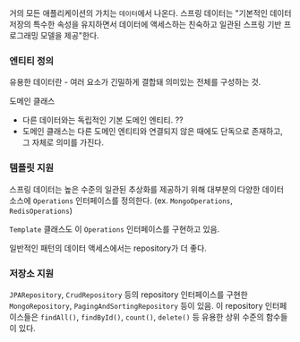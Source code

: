 거의 모든 애플리케이션의 가치는 `데이터`에서 나온다. 스프링 데이터는 "기본적인 데이터 저장의 특수한 속성을 유지하면서 데이터에 액세스하는 친숙하고 일관된 스프링 기반 프로그래밍 모델을 제공"한다.



### 엔티티 정의

유용한 데이터란 - 여러 요소가 긴밀하게 결합돼 의미있는 전체를 구성하는 것.



도메인 클래스

- 다른 데이터와는 독립적인 기본 도메인 엔티티. ?? 
- 도메인 클래스는 다른 도메인 엔티티와 연결되지 않은 때에도 단독으로 존재하고, 그 자체로 의미를 가진다.



### 템플릿 지원

스프링 데이터는 높은 수준의 일관된 추상화를 제공하기 위해 대부분의 다양한 데이터 소스에 `Operations` 인터페이스를 정의한다. (ex. `MongoOperations`, `RedisOperations`)

`Template` 클래스도 이 `Operations` 인터페이스를 구현하고 있음.

일반적인 패턴의 데이터 액세스에서는 repository가 더 좋다.



### 저장소 지원

`JPARepository`, `CrudRepository` 등의 repository 인터페이스를 구현한 `MongoRepository`, `PagingAndSortingRepository` 등이 있음. 이 repository 인터페이스들은 `findAll()`, `findById()`, `count()`, `delete()` 등 유용한 상위 수준의 함수들이 있다.
